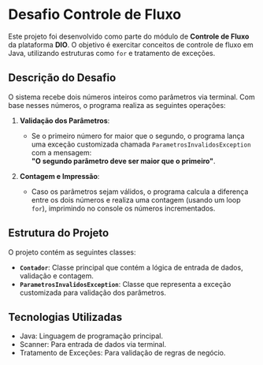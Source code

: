 # Desafio Controle de Fluxo

Este projeto foi desenvolvido como parte do módulo de **Controle de Fluxo** da plataforma **DIO**. O objetivo é exercitar conceitos de controle de fluxo em Java, utilizando estruturas como `for` e tratamento de exceções.

## Descrição do Desafio

O sistema recebe dois números inteiros como parâmetros via terminal. Com base nesses números, o programa realiza as seguintes operações:

1. **Validação dos Parâmetros**:
   - Se o primeiro número for maior que o segundo, o programa lança uma exceção customizada chamada `ParametrosInvalidosException` com a mensagem:  
     **"O segundo parâmetro deve ser maior que o primeiro"**.

2. **Contagem e Impressão**:
   - Caso os parâmetros sejam válidos, o programa calcula a diferença entre os dois números e realiza uma contagem (usando um loop `for`), imprimindo no console os números incrementados.

## Estrutura do Projeto

O projeto contém as seguintes classes:

- **`Contador`**: Classe principal que contém a lógica de entrada de dados, validação e contagem.
- **`ParametrosInvalidosException`**: Classe que representa a exceção customizada para validação dos parâmetros.

## Tecnologias Utilizadas
 - Java: Linguagem de programação principal.
 - Scanner: Para entrada de dados via terminal.
 - Tratamento de Exceções: Para validação de regras de negócio.
